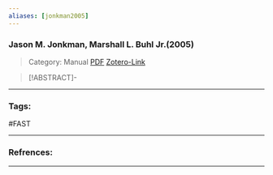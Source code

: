 ```yaml
---
aliases: [jonkman2005]
---
```


### Jason M. Jonkman, Marshall L. Buhl Jr.(2005)

>Category: Manual
>[PDF](jonkman2005.pdf)
>[Zotero-Link](zotero://select/items/@jonkman2005)

>[!ABSTRACT]-
>

---

### Tags:
#FAST

---
### Refrences:


---


